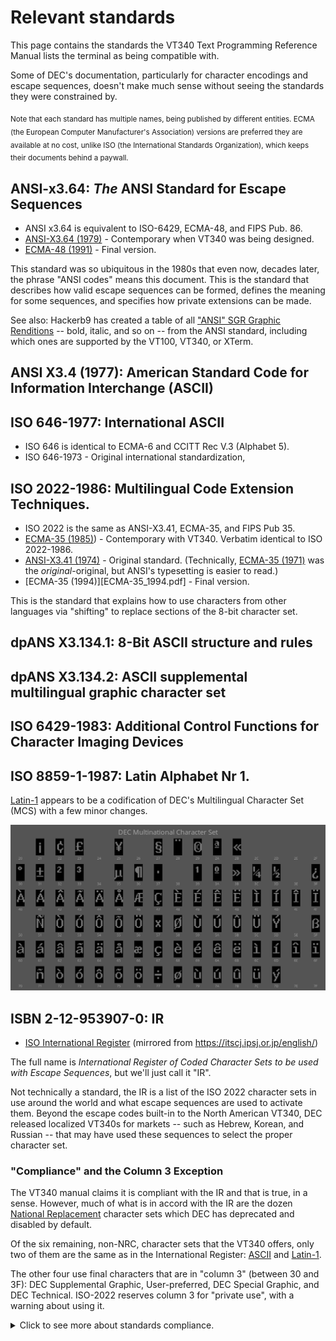 # Relevant standards

This page contains the standards the VT340 Text Programming Reference
Manual lists the terminal as being compatible with.

Some of DEC's documentation, particularly for character encodings and
escape sequences, doesn't make much sense without seeing the standards
they were constrained by. 

<sub>Note that each standard has multiple names, being published by
different entities. ECMA (the European Computer Manufacturer's
Association) versions are preferred they are available at no cost,
unlike ISO (the International Standards Organization), which keeps
their documents behind a paywall.</sub>

## ANSI-x3.64: _The_ ANSI Standard for Escape Sequences

* ANSI x3.64 is equivalent to ISO-6429, ECMA-48, and FIPS Pub. 86.
* [ANSI-X3.64 (1979)][ANSI_1979] - Contemporary when VT340 was being designed.
* [ECMA-48 (1991)][ECMA-48_1991] - Final version.

[ANSI_1979]: https://hackerb9.github.io/vt340test/docs/standards/ANSI-X3.64-1979.pdf "Additional controls for use with ASCII"
[ECMA-48_1991]: https://hackerb9.github.io/vt340test/docs/standards/ECMA-48_1991.pdf "Control Functions for Coded Character Sets"

This standard was so ubiquitous in the 1980s that even now, decades
later, the phrase "ANSI codes" means this document. This is the
standard that describes how valid escape sequences can be formed,
defines the meaning for some sequences, and specifies how private
extensions can be made.

See also: Hackerb9 has created a table of all ["ANSI" SGR Graphic
Renditions](graphicrenditions.md) -- bold, italic, and so on -- from
the ANSI standard, including which ones are supported by the VT100,
VT340, or XTerm.

## ANSI X3.4 (1977): American Standard Code for Information Interchange (ASCII)



## ISO 646-1977: International ASCII

* ISO 646 is identical to ECMA-6 and CCITT Rec V.3 (Alphabet 5).
* ISO 646-1973 - Original international standardization,

## ISO 2022-1986: Multilingual Code Extension Techniques.

* ISO 2022 is the same as ANSI-X3.41, ECMA-35, and FIPS Pub 35.
* [ECMA-35 (1985)][ECMA-35_1985]) - Contemporary with VT340. 
  Verbatim identical to ISO 2022-1986.
* [ANSI-X3.41 (1974)][ANSI-X3.41-1974] - Original standard.
  (Technically, [ECMA-35 (1971)][ECMA-35_1971] was the
  _original_-original, but ANSI's typesetting is easier to read.)
* [ECMA-35 (1994)][ECMA-35_1994.pdf] - Final version.

[ECMA-35_1985]: https://hackerb9.github.io/vt340test/docs/standards/ECMA-35_1985.pdf "Multilingual Code Extensions 1985"
[ANSI-X3.41-1974]: https://hackerb9.github.io/vt340test/docs/standards/ANSI-X3.41-1974.pdf "Multilingual Code Extensions 1974"
[ECMA-35_1971]: https://hackerb9.github.io/vt340test/docs/standards/ECMA-35_1971.pdf "Multilingual Code Extensions 1971"
[ECMA-35_1994]: https://hackerb9.github.io/vt340test/docs/standards/ECMA-35_1994.pdf "Multilingual Code Extensions 1994"

This is the standard that explains how to use characters from other
languages via "shifting" to replace sections of the 8-bit character
set.

## dpANS X3.134.1: 8-Bit ASCII structure and rules

## dpANS X3.134.2: ASCII supplemental multilingual graphic character set

## ISO 6429-1983: Additional Control Functions for Character Imaging Devices

## ISO 8859-1-1987: Latin Alphabet Nr 1.

[Latin-1][Latin-1] appears to be a codification of DEC's
Multilingual Character Set (MCS) with a few minor changes.

[Latin-1]: https://hackerb9.github.io/vt340test/docs/standards/IR100-Latin-1.pdf "Latin Alphabet Nr. 1"

![The difference between DEC MCS and ISO Latin 1 on a VT340](../../charset/uplineload/mcs-lat1.gif)


## ISBN 2-12-953907-0: IR

* [ISO International Register][IR] (mirrored from
  https://itscj.ipsj.or.jp/english/)
  
[IR]: https://hackerb9.github.io/vt340test/docs/standards/ISO_IR_Character_Set_Registry_2004.pdf "ISO International Register (2004)"

The full name is _International Register of Coded Character Sets to be
used with Escape Sequences_, but we'll just call it "IR". 

Not technically a standard, the IR is a list of the ISO 2022 character
sets in use around the world and what escape sequences are used to
activate them. Beyond the escape codes built-in to the North American
VT340, DEC released localized VT340s for markets -- such as Hebrew,
Korean, and Russian -- that may have used these sequences to select
the proper character set.

### "Compliance" and the Column 3 Exception

The VT340 manual claims it is compliant with the IR and that is true,
in a sense. However, much of what is in accord with the IR are the
dozen [National Replacement](../../charset/nrc.md) character sets
which DEC has deprecated and disabled by default.

Of the six remaining, non-NRC, character sets that the VT340 offers,
only two of them are the same as in the International Register:
[ASCII][ASCII] and [Latin-1][Latin-1].

[ASCII]: https://hackerb9.github.io/vt340test/docs/standards/IR006-ASCII.pdf

The other four use final characters that are in "column 3" (between 30
and 3F): DEC Supplemental Graphic, User-preferred, DEC Special
Graphic, and DEC Technical. ISO-2022 reserves column 3 for "private
use", with a warning about using it.

<details><summary>Click to see more about standards compliance.</summary>

#### What ISO 2022 Says

<blockquote>
The use of escape sequences is specified in this Standard. However,
escape sequence with Final characters from column 3 are reserved for
private use subject to the categorization outlined below. Escape
sequences for private use are not subject to registration under ISO
2375.

NOTE: _The implementors of any private escape sequence described as
such in this Standard are alerted to the fact that other implementors
may give different meanings to the same escape sequence or may use
different escape sequences to mean the same thing. Furthermore, such
meanings may subsequently be assigned to registered escape sequences.
Interchanging parties are warned that the use of such private escape
sequences may reduce their capability to interchange data subsequently._
</blockquote>

#### Could DEC have used standard character sets?

On the surface, it looks like some of DEC's standards-_compliant_
non-standard character sets could have been replaced with ones that
are actually in the International Registry. However, they had features
that were not in any of the standards.

DEC Technical, for example, is very similar to the IR's [Technical Set][IRTech], 
released in 1988.

[IRTech]: https://hackerb9.github.io/vt340test/docs/standards/IR143-Technical-Set.pdf

<img src="dectech-table.png" align="left" style="width:55%;"/>
<img src="ir143-table.png" align="right" style="width:35%;"/>
<br clear="all"/>

IR143 is missing the extra large mathematical symbols, such as the
multipart summation sign that is in DEC Technical and allows for
arbitrarily large glyphs:

<sub>
<img src="../../charset/img/tcs-31.png"><img src="../../charset/img/tcs-23.png"><img src="../../charset/img/tcs-35.png"><br/>
<img src="../../charset/img/blank0.png"><img src="../../charset/img/tcs-37.png"><img src="../../charset/img/blank0.png">
  <i>The whole is greater than the summation of its parts.</i><br/>
<img src="../../charset/img/tcs-32.png"><img src="../../charset/img/tcs-23.png"><img src="../../charset/img/tcs-36.png"><br/>
</sub>
<br clear="all"/>

In fact, none of the standards in the IR appear to contain components
designed for composing into larger characters. It is a mysterious
lack. Even if DEC did not want to standardize their Technical
Character Set, wouldn't some other organization do so? 

If there was an unspoken rule, it was not that glyphs may only connect
one dimensionally. There is a character set ([IR155, 1990][box]) just
for box drawing characters to make 2-D diagrams. (The first glyphs
which are clearly made to connect vertically are the line drawing
characters in [IR058][chinese], from 1982. They were included
wholesale in a package of 7445 characters from another standard, GB
2312-80.)

</details>

[box]: https://hackerb9.github.io/vt340test/docs/standards/IR155-BoxDrawing.pdf
[chinese]: https://hackerb9.github.io/vt340test/docs/standards/IR058-Chinese.pdf
